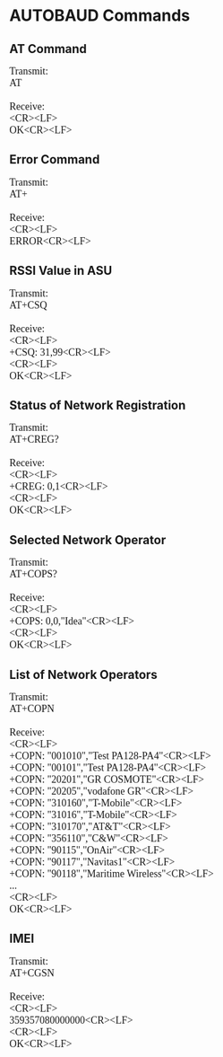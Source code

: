 
# AUTOBAUD Commands
## AT Command

<font face="Cascadia Code" size="4">
    Transmit:<br>
    AT<br><br>
    Receive:<br>
    &ltCR&gt&ltLF&gt<br>
    OK&ltCR&gt&ltLF&gt
</font>

## Error Command

<font face="Cascadia Code" size="4">
    Transmit:<br>
    AT+<br><br>
    Receive:<br>
    &ltCR&gt&ltLF&gt<br>
    ERROR&ltCR&gt&ltLF&gt
</font>

## RSSI Value in ASU

<font face="Cascadia Code" size="4">
    Transmit:<br>
    AT+CSQ<br><br>
    Receive:<br>
    &ltCR&gt&ltLF&gt<br>
    +CSQ: 31,99&ltCR&gt&ltLF&gt<br>
    &ltCR&gt&ltLF&gt<br>
    OK&ltCR&gt&ltLF&gt
</font>

## Status of Network Registration

<font face="Cascadia Code" size="4">
    Transmit:<br>
    AT+CREG?<br><br>
    Receive:<br>
    &ltCR&gt&ltLF&gt<br>
    +CREG: 0,1&ltCR&gt&ltLF&gt<br>
    &ltCR&gt&ltLF&gt<br>
    OK&ltCR&gt&ltLF&gt
</font>

## Selected Network Operator

<font face="Cascadia Code" size="4">
    Transmit:<br>
    AT+COPS?<br><br>
    Receive:<br>
    &ltCR&gt&ltLF&gt<br>
    +COPS: 0,0,"Idea"&ltCR&gt&ltLF&gt<br>
    &ltCR&gt&ltLF&gt<br>
    OK&ltCR&gt&ltLF&gt
</font>

## List of Network Operators

<font face="Cascadia Code" size="4">
    Transmit:<br>
    AT+COPN<br><br>
    Receive:<br>
    &ltCR&gt&ltLF&gt<br>
    +COPN: "001010","Test PA128-PA4"&ltCR&gt&ltLF&gt<br>
    +COPN: "00101","Test PA128-PA4"&ltCR&gt&ltLF&gt<br>
    +COPN: "20201","GR COSMOTE"&ltCR&gt&ltLF&gt<br>
    +COPN: "20205","vodafone GR"&ltCR&gt&ltLF&gt<br>
    +COPN: "310160","T-Mobile"&ltCR&gt&ltLF&gt<br>
    +COPN: "31016","T-Mobile"&ltCR&gt&ltLF&gt<br>
    +COPN: "310170","AT&T"&ltCR&gt&ltLF&gt<br>
    +COPN: "356110","C&W"&ltCR&gt&ltLF&gt<br>
    +COPN: "90115","OnAir"&ltCR&gt&ltLF&gt<br>
    +COPN: "90117","Navitas1"&ltCR&gt&ltLF&gt<br>
    +COPN: "90118","Maritime Wireless"&ltCR&gt&ltLF&gt<br>
    ...<br>
    &ltCR&gt&ltLF&gt<br>
    OK&ltCR&gt&ltLF&gt
</font>

## IMEI

<font face="Cascadia Code" size="4">
    Transmit:<br>
    AT+CGSN<br><br>
    Receive:<br>
    &ltCR&gt&ltLF&gt<br>
    359357080000000&ltCR&gt&ltLF&gt<br>
    &ltCR&gt&ltLF&gt<br>
    OK&ltCR&gt&ltLF&gt
</font>
